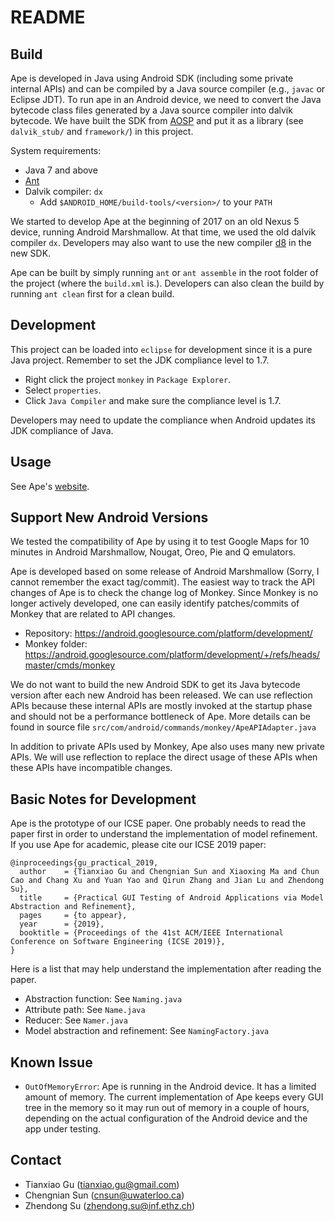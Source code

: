 # README

## Build

Ape is developed in Java using Android SDK (including some private internal APIs)
and can be compiled by a Java source compiler (e.g., `javac` or Eclipse JDT).
To run ape in an Android device, we need to convert the Java bytecode class files generated by a Java source compiler into dalvik bytecode.
We have built the SDK from [AOSP](https://source.android.com/) and put it as a library (see `dalvik_stub/` and `framework/`) in this project.

System requirements:

* Java 7 and above
* [Ant](http://ant.apache.org/)
* Dalvik compiler: `dx`
    * Add `$ANDROID_HOME/build-tools/<version>/` to your `PATH`

We started to develop Ape at the beginning of 2017 on an old Nexus 5 device, running Android Marshmallow.
At that time, we used the old dalvik compiler `dx`.
Developers may also want to use the new compiler [d8](https://developer.android.com/studio/command-line/d8) in the new SDK.

Ape can be built by simply running `ant` or `ant assemble` in the root folder of the project (where the `build.xml` is.).
Developers can also clean the build by running `ant clean` first for a clean build.

## Development

This project can be loaded into `eclipse` for development since it is a pure Java project.
Remember to set the JDK compliance level to 1.7.

* Right click the project `monkey` in `Package Explorer`.
* Select `properties`.
* Click `Java Compiler` and make sure the compliance level is 1.7.

Developers may need to update the compliance when Android updates its JDK compliance of Java.

## Usage

See Ape's [website](http://gutianxiao.com/ape/).


## Support New Android Versions

We tested the compatibility of Ape by using it to test Google Maps for 10 minutes in Android Marshmallow, Nougat, Oreo, Pie and Q emulators.

Ape is developed based on some release of Android Marshmallow (Sorry, I cannot remember the exact tag/commit).
The easiest way to track the API changes of Ape is to check the change log of Monkey.
Since Monkey is no longer actively developed, one can easily identify patches/commits of Monkey that are related to API changes.

* Repository: <https://android.googlesource.com/platform/development/>
* Monkey folder: <https://android.googlesource.com/platform/development/+/refs/heads/master/cmds/monkey>

We do not want to build the new Android SDK to get its Java bytecode version after each new Android has been released.
We can use reflection APIs because these internal APIs are mostly invoked at the startup phase and should not be a performance bottleneck of Ape.
More details can be found in source file `src/com/android/commands/monkey/ApeAPIAdapter.java`

In addition to private APIs used by Monkey, Ape also uses many new private APIs. We will use reflection to replace the direct usage of these APIs when these APIs have incompatible changes.

## Basic Notes for Development

Ape is the prototype of our ICSE paper. One probably needs to read the paper first in order to understand the implementation of model refinement.
If you use Ape for academic, please cite our ICSE 2019 paper:

```
@inproceedings{gu_practical_2019,
  author    = {Tianxiao Gu and Chengnian Sun and Xiaoxing Ma and Chun Cao and Chang Xu and Yuan Yao and Qirun Zhang and Jian Lu and Zhendong Su},
  title     = {Practical GUI Testing of Android Applications via Model Abstraction and Refinement},
  pages     = {to appear},
  year      = {2019},
  booktitle = {Proceedings of the 41st ACM/IEEE International Conference on Software Engineering (ICSE 2019)},
}
```

Here is a list that may help understand the implementation after reading the paper.

* Abstraction function: See `Naming.java`
* Attribute path: See `Name.java`
* Reducer: See `Namer.java`
* Model abstraction and refinement: See `NamingFactory.java`

## Known Issue

* `OutOfMemoryError`: Ape is running in the Android device. It has a limited amount of memory. The current implementation of Ape keeps every GUI tree in the memory so it may run out of memory in a couple of hours, depending on the actual configuration of the Android device and the app under testing.

## Contact

* Tianxiao Gu (tianxiao.gu@gmail.com)
* Chengnian Sun (cnsun@uwaterloo.ca)
* Zhendong Su (zhendong.su@inf.ethz.ch)
